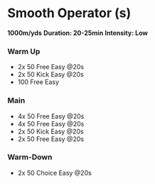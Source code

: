 # Smooth Operator (s)

**1000m/yds**
**Duration: 20-25min**
**Intensity: Low**

### Warm Up
- 2x 50 Free Easy @20s
- 2x 50 Kick Easy @20s
- 100 Free Easy

### Main
- 4x 50 Free Easy @20s
- 4x 50 Free Easy @20s
- 2x 50 Kick Easy @20s
- 2x 50 Free Easy @20s

### Warm-Down
- 2x 50 Choice Easy @20s